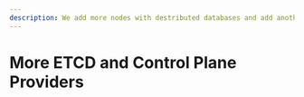 ```yaml
---
description: We add more nodes with destributed databases and add another stable IP
---
```


# More ETCD and Control Plane Providers


